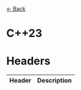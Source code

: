 [<- Back](../README.md)

# C++23

# Headers
|  Header   | Description   |
| :-------- | :------------ |